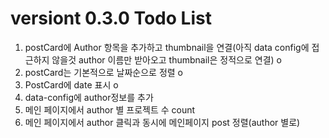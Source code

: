 # versiont 0.3.0 Todo List

1. postCard에 Author 항목을 추가하고 thumbnail을 연결(아직 data config에 접근하지 않을것 author 이름만 받아오고 thumbnail은 정적으로 연결) o
2. postCard는 기본적으로 날짜순으로 정렬 o
3. PostCard에 date 표시 o
4. data-config에 author정보를 추가
5. 메인 페이지에서 author 별 프로젝트 수 count
6. 메인 페이지에서 author 클릭과 동시에 메인페이지 post 정렬(author 별로)
